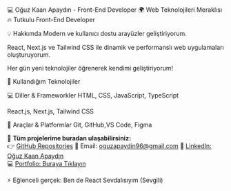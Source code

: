 💻 Oğuz Kaan Apaydın - Front-End Developer 🌍 Web Teknolojileri Meraklısı    🔥  Tutkulu Front-End Developer  

💡 Hakkımda
Modern ve kullanıcı dostu arayüzler geliştiriyorum.

React, Next.js ve Tailwind CSS ile dinamik ve performanslı web uygulamaları oluşturuyorum.

Her gün yeni teknolojiler öğrenerek kendimi geliştiriyorum!

🚀 Kullandığım Teknolojiler

💻 Diller & Frameworkler
HTML, CSS, JavaScript, TypeScript

React.js, Next.js, Tailwind CSS

🔧 Araçlar & Platformlar
Git, GitHub,VS Code, Figma

📌 **Tüm projelerime buradan ulaşabilirsiniz:**  
👉 [GitHub Repositories](https://github.com/ACKNOWLEDGEME41?tab=repositories)
📧 Email: oguzapaydin96@gmail.com
🔗 [LinkedIn: Oğuz Kaan Apaydın](https://www.linkedin.com/in/o%C4%9Fuz-kaan-apayd%C4%B1n-b05baa348)  
💻 [Portfolio: Buraya Tıklayın](https://acknowledgeme41.github.io/ACKNOWLEDGME_41/)  

⚡ Eğlenceli gerçek: Ben de React Sevdalısıyım (Sevgili)
